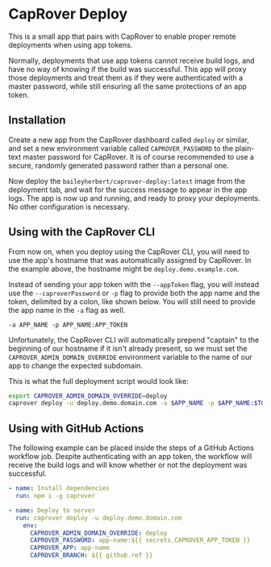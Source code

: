 # CapRover Deploy

This is a small app that pairs with CapRover to enable proper remote deployments when using app tokens.

Normally, deployments that use app tokens cannot receive build logs, and have no way of knowing if the build was
successful. This app will proxy those deployments and treat them as if they were authenticated with a master password,
while still ensuring all the same protections of an app token.

## Installation

Create a new app from the CapRover dashboard called `deploy` or similar, and set a new environment variable called
`CAPROVER_PASSWORD` to the plain-text master password for CapRover. It is of course recommended to use a secure,
randomly generated password rather than a personal one.

Now deploy the `baileyherbert/caprover-deploy:latest` image from the deployment tab, and wait for the success message to
appear in the app logs. The app is now up and running, and ready to proxy your deployments. No other configuration is
necessary.

## Using with the CapRover CLI

From now on, when you deploy using the CapRover CLI, you will need to use the app's hostname that was automatically
assigned by CapRover. In the example above, the hostname might be `deploy.demo.example.com`.

Instead of sending your app token with the `--appToken` flag, you will instead use the `--caproverPassword` or `-p`
flag to provide both the app name and the token, delimited by a colon, like shown below. You will still need to provide
the app name in the `-a` flag as well.

```
-a APP_NAME -p APP_NAME:APP_TOKEN
```

Unfortunately, the CapRover CLI will automatically prepend "captain" to the beginning of our hostname if it isn't
already present, so we must set the `CAPROVER_ADMIN_DOMAIN_OVERRIDE` environment variable to the name of our app to
change the expected subdomain.

This is what the full deployment script would look like:

```sh
export CAPROVER_ADMIN_DOMAIN_OVERRIDE=deploy
caprover deploy -u deploy.demo.domain.com -a $APP_NAME -p $APP_NAME:$TOKEN
```

## Using with GitHub Actions

The following example can be placed inside the steps of a GitHub Actions workflow job. Despite authenticating with an
app token, the workflow will receive the build logs and will know whether or not the deployment was successful.

```yml
- name: Install dependencies
  run: npm i -g caprover

- name: Deploy to server
  run: caprover deploy -u deploy.demo.domain.com
    env:
      CAPROVER_ADMIN_DOMAIN_OVERRIDE: deploy
      CAPROVER_PASSWORD: app-name:${{ secrets.CAPROVER_APP_TOKEN }}
      CAPROVER_APP: app-name
      CAPROVER_BRANCH: ${{ github.ref }}
```

